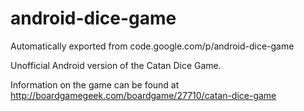# android-dice-game
Automatically exported from code.google.com/p/android-dice-game

Unofficial Android version of the Catan Dice Game.

Information on the game can be found at http://boardgamegeek.com/boardgame/27710/catan-dice-game
